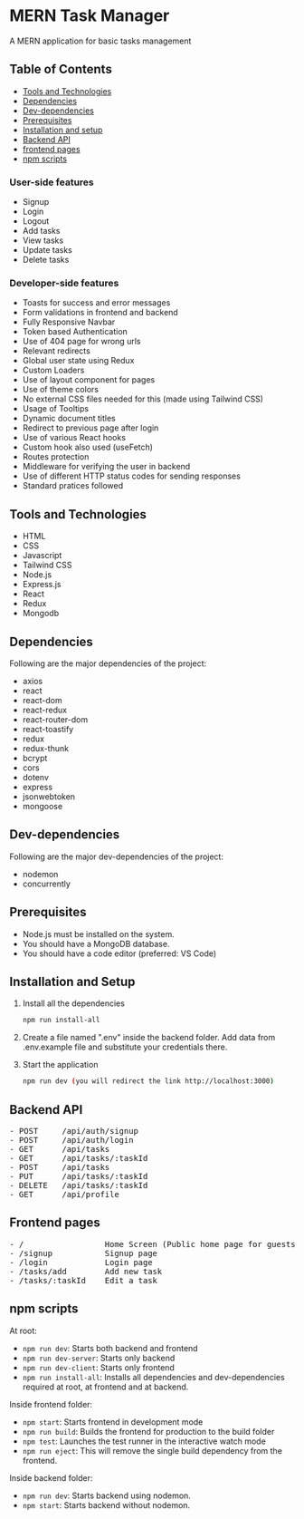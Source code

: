 # MERN Task Manager

A MERN application for basic tasks management

## Table of Contents

- [Tools and Technologies](#tools-and-technologies)
- [Dependencies](#dependencies)
- [Dev-dependencies](#dev-dependencies)
- [Prerequisites](#prerequisites)
- [Installation and setup](#installation-and-setup)
- [Backend API](#backend-api)
- [frontend pages](#frontend-pages)
- [npm scripts](#npm-scripts)


### User-side features

- Signup
- Login
- Logout
- Add tasks
- View tasks
- Update tasks
- Delete tasks

### Developer-side features

- Toasts for success and error messages
- Form validations in frontend and backend
- Fully Responsive Navbar
- Token based Authentication
- Use of 404 page for wrong urls
- Relevant redirects
- Global user state using Redux
- Custom Loaders
- Use of layout component for pages
- Use of theme colors
- No external CSS files needed for this (made using Tailwind CSS)
- Usage of Tooltips
- Dynamic document titles
- Redirect to previous page after login
- Use of various React hooks
- Custom hook also used (useFetch)
- Routes protection
- Middleware for verifying the user in backend
- Use of different HTTP status codes for sending responses
- Standard pratices followed

## Tools and Technologies

- HTML
- CSS
- Javascript
- Tailwind CSS
- Node.js
- Express.js
- React
- Redux
- Mongodb

## Dependencies

Following are the major dependencies of the project:

- axios
- react
- react-dom
- react-redux
- react-router-dom
- react-toastify
- redux
- redux-thunk
- bcrypt
- cors
- dotenv
- express
- jsonwebtoken
- mongoose

## Dev-dependencies

Following are the major dev-dependencies of the project:

- nodemon
- concurrently

## Prerequisites

- Node.js must be installed on the system.
- You should have a MongoDB database.
- You should have a code editor (preferred: VS Code)

## Installation and Setup

1. Install all the dependencies

   ```sh
   npm run install-all
   ```

2. Create a file named ".env" inside the backend folder. Add data from .env.example file and substitute your credentials there.

3. Start the application

   ```sh
   npm run dev (you will redirect the link http://localhost:3000)
   ```

## Backend API

<pre>
- POST     /api/auth/signup
- POST     /api/auth/login
- GET      /api/tasks
- GET      /api/tasks/:taskId
- POST     /api/tasks
- PUT      /api/tasks/:taskId
- DELETE   /api/tasks/:taskId
- GET      /api/profile
</pre>

## Frontend pages

<pre>
- /                 Home Screen (Public home page for guests and private dashboard (tasks) for logged-in users)
- /signup           Signup page
- /login            Login page
- /tasks/add        Add new task
- /tasks/:taskId    Edit a task
</pre>

## npm scripts

At root:

- `npm run dev`: Starts both backend and frontend
- `npm run dev-server`: Starts only backend
- `npm run dev-client`: Starts only frontend
- `npm run install-all`: Installs all dependencies and dev-dependencies required at root, at frontend and at backend.

Inside frontend folder:

- `npm start`: Starts frontend in development mode
- `npm run build`: Builds the frontend for production to the build folder
- `npm test`: Launches the test runner in the interactive watch mode
- `npm run eject`: This will remove the single build dependency from the frontend.

Inside backend folder:

- `npm run dev`: Starts backend using nodemon.
- `npm start`: Starts backend without nodemon.


